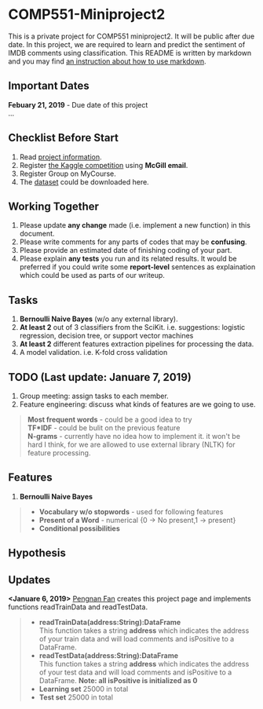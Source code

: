 # COMP551-Miniproject2
This is a private project for COMP551 miniproject2. It will be public after due date. In this project, we are required to learn and predict the sentiment of IMDB comments using classification. This README is written by markdown and you may find [an instruction about how to use markdown](https://github.com/adam-p/markdown-here/wiki/Markdown-Cheatsheet).

## Important Dates
**Febuary 21, 2019** - Due date of this project  
...  

## Checklist Before Start
1) Read [project information](https://www.cs.mcgill.ca/~wlh/comp551/files/miniproject2_spec.pdf).  
2) Register [the Kaggle competition](https://www.kaggle.com/t/b95c2a432a9445d6a01a7a95d51d1dd5) using **McGill email**.  
3) Register Group on MyCourse.  
4) The [dataset](https://www.kaggle.com/c/12888/download-all) could be downloaded here.  

## Working Together
1) Please update **any change** made (i.e. implement a new function) in this document.  
2) Please write comments for any parts of codes that may be **confusing**.  
3) Please provide an estimated date of finishing coding of your part.  
4) Please explain **any tests** you run and its related results. It would be preferred if you could write some **report-level** sentences as explaination which could be used as parts of our writeup.  

## Tasks  
1) **Bernoulli Naive Bayes** (w/o any external library).  
2) **At least 2** out of 3 classifiers from the SciKit. i.e. suggestions: logistic regression, decision tree, or support vector machines  
3) **At least 2** different features extraction pipelines for processing the data.  
4) A model validation. i.e. K-fold cross validation  

## TODO (Last update: Januare 7, 2019)
1) Group meeting: assign tasks to each member.  
2) Feature engineering: discuss what kinds of features are we going to use.  
> **Most frequent words** - could be a good idea to try  
> **TF*IDF** - could be bulit on the previous feature  
> **N-grams** - currently have no idea how to implement it. it won't be hard I think, for we are allowed to use external library (NLTK) for feature processing.  

## Features
1. **Bernoulli Naive Bayes**  
> * **Vocabulary w/o stopwords** - used for following features
> * **Present of a Word** - numerical {0 -> No present,1 -> present}  
> * **Conditional possibilities**  

## Hypothesis  

## Updates
**<Januare 6, 2019>** [Pengnan Fan](https://github.com/Catosine) creates this project page and implements functions readTrainData and readTestData. 
> * **readTrainData(address:String):DataFrame**  
> This function takes a string **address** which indicates the address of your train data and will load comments and isPositive to a DataFrame.  
> * **readTestData(address:String):DataFrame**  
> This function takes a string **address** which indicates the address of your test data and will load comments and isPositive to a DataFrame. **Note: all isPositive is initialized as 0**  
> * **Learning set** 25000 in total  
> * **Test set** 25000 in total  
